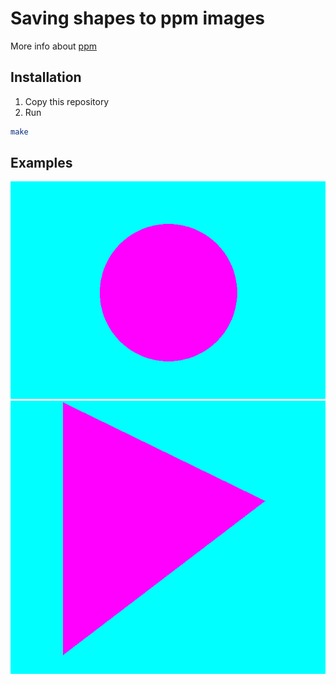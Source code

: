 # Saving shapes to ppm images

More info about [ppm](https://en.wikipedia.org/wiki/Netpbm)

## Installation

1. Copy this repository
2. Run

```bash
make
```

## Examples

![Image of circle, generated by code](images/circle.png "Circle")
![Image of triangle, generated by code](images/tri.png "Triangle")
